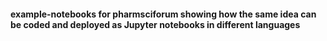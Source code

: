 #### example-notebooks for pharmsciforum showing how the same idea can be coded and deployed as Jupyter notebooks in different languages
